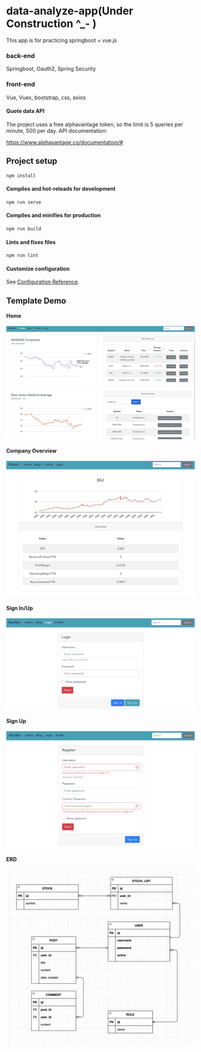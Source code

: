 # data-analyze-app(Under Construction ^_- )

This app is for practicing springboot + vue.js

### back-end

Springboot, Oauth2, Spring Security

### front-end

Vue, Vuex, bootstrap, css, axios

#### Quote data API

The project uses a free alphavantage token, so the limit is 5 queries per minute, 500 per day. API documentation:

https://www.alphavantage.co/documentation/#

## Project setup
```
npm install
```

#### Compiles and hot-reloads for development
```
npm run serve
```

#### Compiles and minifies for production
```
npm run build
```

#### Lints and fixes files
```
npm run lint
```

#### Customize configuration
See [Configuration Reference](https://cli.vuejs.org/config/).

## Template Demo

#### Home
![Image of home](screenshots/home.png)

#### Company Overview
![Image of CompanyOverview](screenshots/companyOverview.png)

#### Sign In/Up
![Image of signIn](screenshots/signin.png)

#### Sign Up
![Image of signUp](screenshots/signup.png)


#### ERD
![Image of ERD](screenshots/ERD.png)



